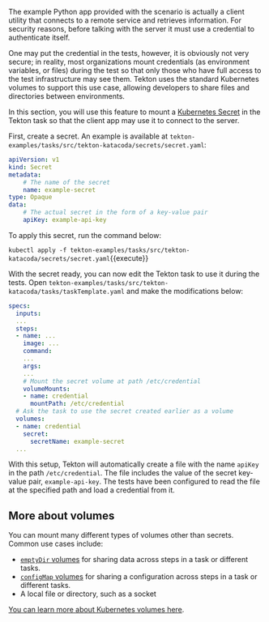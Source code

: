The example Python app provided with the scenario is actually a client
utility that connects to a remote service and retrieves information. For
security reasons, before talking with the server it must use a credential
to authenticate itself. 

One may put the credential in the tests, however, it is obviously not very
secure; in reality, most organizations mount credentials (as environment
variables, or files) during the test so that only those who have full
access to the test infrastructure may see them. Tekton uses the standard
Kubernetes volumes to support this use case, allowing developers to share
files and directories between environments.

In this section, you will use this feature to mount a
[Kubernetes Secret](https://kubernetes.io/docs/concepts/configuration/secret/)
in the Tekton task so that the client app may use it to connect to the server.

First, create a secret. An example is available at
`tekton-examples/tasks/src/tekton-katacoda/secrets/secret.yaml`:

```yaml
apiVersion: v1
kind: Secret
metadata:
    # The name of the secret
    name: example-secret
type: Opaque
data:
    # The actual secret in the form of a key-value pair
    apiKey: example-api-key
```

To apply this secret, run the command below:

`kubectl apply -f tekton-examples/tasks/src/tekton-katacoda/secrets/secret.yaml`{{execute}}

With the secret ready, you can now edit the Tekton task to use it during
the tests. Open `tekton-examples/tasks/src/tekton-katacoda/tasks/taskTemplate.yaml`
and make the modifications below:

```yaml
specs:
  inputs:
  ...
  steps:
  - name: ...
    image: ...
    command:
    ...
    args:
    ...
    # Mount the secret volume at path /etc/credential
    volumeMounts:
    - name: credential
      mountPath: /etc/credential
  # Ask the task to use the secret created earlier as a volume
  volumes:
  - name: credential
    secret:
      secretName: example-secret
  ...
```

With this setup, Tekton will automatically create a file with the name `apiKey`
in the path `/etc/credential`. The file includes the value of the secret
key-value pair, `example-api-key`. The tests have been configured to read 
the file at the specified path and load a credential from it.

## More about volumes

You can mount many different types of volumes other than secrets.
Common use cases include:

* [`emptyDir` volumes](https://kubernetes.io/docs/concepts/storage/volumes/#emptydir)
for sharing data across steps in a task or different tasks.
* [`configMap` volumes](https://kubernetes.io/docs/concepts/storage/volumes/#configmap)
for sharing a configuration across steps in a task or different tasks.
* A local file or directory, such as a socket

[You can learn more about Kubernetes volumes here](https://kubernetes.io/docs/concepts/storage/volumes/).